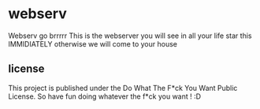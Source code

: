 # webserv

Webserv go brrrrr
This is the webserver you will see in all your life star this IMMIDIATELY otherwise we will come to your house

## license

This project is published under the Do What The F\*ck You Want Public License.
So have fun doing whatever the f\*ck you want ! :D
